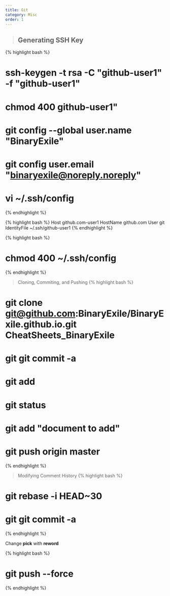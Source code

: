 ```yaml
---
title: Git 
category: Misc
order: 1
---
```

> ## Generating SSH Key
{% highlight bash %}
# ssh-keygen -t rsa -C "github-user1" -f "github-user1"
# chmod 400 github-user1"
# git config --global user.name "BinaryExile"
# git config user.email "binaryexile@noreply.noreply"
# vi ~/.ssh/config
{% endhighlight %}

{% highlight bash %}
Host github.com-user1
    HostName github.com
    User git
    IdentityFile ~/.ssh/github-user1
{% endhighlight %}

{% highlight bash %}
# chmod 400 ~/.ssh/config
{% endhighlight %}

>Cloning, Commiting, and Pushing
{% highlight bash %}
# git clone git@github.com:BinaryExile/BinaryExile.github.io.git CheatSheets_BinaryExile
# git git commit -a
# git add 
# git status
# git add "document to add" 
# git push origin master
{% endhighlight %}

>Modifying Comment History
{% highlight bash %}
# git rebase -i HEAD~30
# git git commit -a
{% endhighlight %}

Change **pick** with **reword** 

{% highlight bash %}
# git push --force 
{% endhighlight %}
